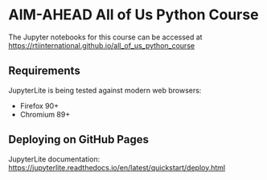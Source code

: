 # AIM-AHEAD All of Us Python Course

The Jupyter notebooks for this course can be accessed at https://rtiinternational.github.io/all_of_us_python_course

## Requirements

JupyterLite is being tested against modern web browsers:

- Firefox 90+
- Chromium 89+

## Deploying on GitHub Pages

JupyterLite documentation: https://jupyterlite.readthedocs.io/en/latest/quickstart/deploy.html
